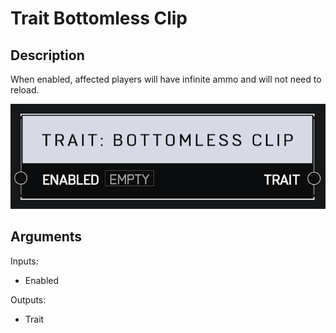 # Trait Bottomless Clip

## Description

When enabled, affected players will have infinite ammo and will not need to reload.

![Trait Bottomless Clip](../../.gitbook/assets/images/scripting/traits/trait-bottomless-clip.png)

## Arguments

Inputs:

* Enabled

Outputs:

* Trait
